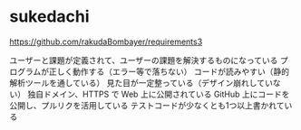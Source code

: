 # sukedachi

https://github.com/rakudaBombayer/requirements3


ユーザーと課題が定義されて、ユーザーの課題を解決するものになっている
プログラムが正しく動作する（エラー等で落ちない）
コードが読みやすい（静的解析ツールを通している）
見た目が一定整っている（デザイン崩れしていない）
独自ドメイン、HTTPS で Web 上に公開されている
GitHub 上にコードを公開し、プルリクを活用している
テストコードが少なくとも1つ以上書かれている
